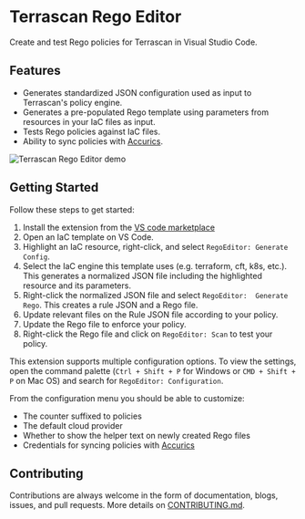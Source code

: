 # Terrascan Rego Editor

Create and test Rego policies for Terrascan in Visual Studio Code.

## Features

- Generates standardized JSON configuration used as input to Terrascan's policy engine.
- Generates a pre-populated Rego template using parameters from resources in your IaC files as input.
- Tests Rego policies against IaC files.
- Ability to sync policies with [Accurics](https://accurics.com).

![Terrascan Rego Editor demo](assets/terrascan-rego-editor-demo.gif)

## Getting Started
Follow these steps to get started:

1. Install the extension from the [VS code marketplace](https://marketplace.visualstudio.com/items?itemName=accurics.terrascanRegoEditor)
2. Open an IaC template on VS Code.
3. Highlight an IaC resource, right-click, and select `RegoEditor: Generate Config`.
4. Select the IaC engine this template uses (e.g. terraform, cft, k8s, etc.). This generates a normalized JSON file including the highlighted resource and its parameters.
5. Right-click the normalized JSON file and select `RegoEditor:  Generate Rego`. This creates a rule JSON and a Rego file.
6. Update relevant files on the Rule JSON file according to your policy.
7. Update the Rego file to enforce your policy.
8. Right-click the Rego file and click on `RegoEditor: Scan` to test your policy.

This extension supports multiple configuration options. To view the settings, open the command palette (`Ctrl + Shift + P` for Windows or `CMD + Shift + P` on Mac OS) and search for `RegoEditor: Configuration`.

From the configuration menu you should be able to customize:
- The counter suffixed to policies
- The default cloud provider
- Whether to show the helper text on newly created Rego files
- Credentials for syncing policies with [Accurics](https://accurics.com)

## Contributing

Contributions are always welcome in the form of documentation, blogs, issues, and pull requests. More details on [CONTRIBUTING.md](CONTRIBUTING.md).
